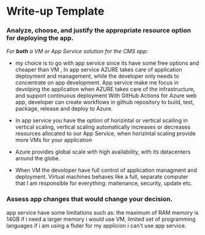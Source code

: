 # Write-up Template

### Analyze, choose, and justify the appropriate resource option for deploying the app.

*For **both** a VM or App Service solution for the CMS app:*
-  my choice is to go with app service since its have some free options and cheaper than VM , In app service AZURE takes care of application deployment and management, while the developer only needs to concentrate on app development. App service make me focus in devolping the application when AZURE takes care of the infrastructure, and support continuous deployment With GitHub Actions for Azure web app, developer can create workflows in github repository to build, test, package, release and deploy to Azure. 
-  In app service you have the option of horizintal or vertical scailing in vertical scaling, vertical scaling automatically increases or decreases resources allocated to our App Service, when horizintal scaling provide more VMs for your application 

- Azure provides global scale with high availability, with its datacenters around the globe. 
-   When VM the devoloper have full control of application managment and deployment. Virtual machines behaves like a full, separate computer that I am responsible for everything: maitenance, security, update etc.



### Assess app changes that would change your decision.

app service have some limitations such as: the maximum of RAM memory is 14GB if i need a larger memory i would use VM, limited set of programming languages if i am using a fluter for my applicion i can't use app service. 
